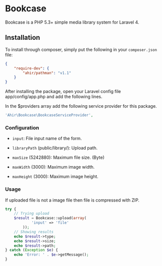 # Bookcase

Bookcase is a PHP 5.3+ simple media library system for Laravel 4.

## Installation

To install through composer, simply put the following in your `composer.json` file:

```json
{
	"require-dev": {
		"ahir/pathman": "v1.1"
	}
}
```

After installing the package, open your Laravel config file app/config/app.php and add the following lines.

In the $providers array add the following service provider for this package.

```php
'Ahir\Bookcase\BookcaseServiceProvider',
```

### Configuration

* `input`: File input name of the form.

* `libraryPath` (public/library/): Upload path.

* `maxSize` (5242880): Maximum file size. (Byte)

* `maxWidth` (3000): Maximum image width.

* `maxHeight` (3000): Maximum image height.


### Usage

If uploaded file is not a image file then file is compressed with ZIP. 

```php	
try {
	// Trying upload
	$result = Bookcase::upload(array(
			'input' => 'file'
		));
	// Showing results
	echo $result->type;
	echo $result->size;
	echo $result->path;
} catch (Exception $e) {
	echo 'Error: ' . $e->getMessage();
}		
```